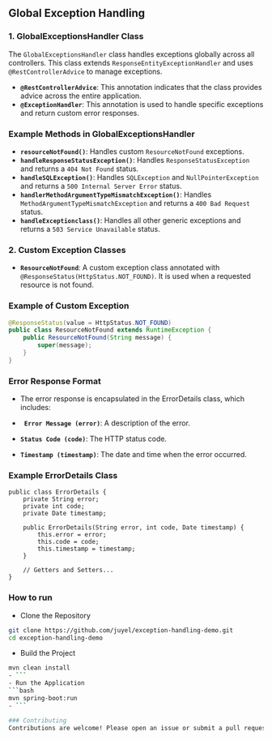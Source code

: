 
## Global Exception Handling

### 1. **GlobalExceptionsHandler Class**

The `GlobalExceptionsHandler` class handles exceptions globally across all controllers. This class extends `ResponseEntityExceptionHandler` and uses `@RestControllerAdvice` to manage exceptions.

- **`@RestControllerAdvice`**: This annotation indicates that the class provides advice across the entire application.
- **`@ExceptionHandler`**: This annotation is used to handle specific exceptions and return custom error responses.

### Example Methods in GlobalExceptionsHandler

- **`resourceNotFound()`**: Handles custom `ResourceNotFound` exceptions.
- **`handleResponseStatusException()`**: Handles `ResponseStatusException` and returns a `404 Not Found` status.
- **`handleSQLException()`**: Handles `SQLException` and `NullPointerException` and returns a `500 Internal Server Error` status.
- **`handlerMethodArgumentTypeMismatchException()`**: Handles `MethodArgumentTypeMismatchException` and returns a `400 Bad Request` status.
- **`handleExceptionclass()`**: Handles all other generic exceptions and returns a `503 Service Unavailable` status.

### 2. **Custom Exception Classes**

- **`ResourceNotFound`**: A custom exception class annotated with `@ResponseStatus(HttpStatus.NOT_FOUND)`. It is used when a requested resource is not found.

### Example of Custom Exception

```java
@ResponseStatus(value = HttpStatus.NOT_FOUND)
public class ResourceNotFound extends RuntimeException {
    public ResourceNotFound(String message) {
        super(message);
    }
}
```
### Error Response Format
 - The error response is encapsulated in the ErrorDetails class, which includes:

 - **` Error Message (error)`**: A description of the error.
 - **`Status Code (code)`**: The HTTP status code.
- **`Timestamp (timestamp)`**: The date and time when the error occurred.
### Example ErrorDetails Class
```angular2html
public class ErrorDetails {
    private String error;
    private int code;
    private Date timestamp;

    public ErrorDetails(String error, int code, Date timestamp) {
        this.error = error;
        this.code = code;
        this.timestamp = timestamp;
    }

    // Getters and Setters...
}

```

### How to run
- Clone the Repository
```bash 
git clone https://github.com/juyel/exception-handling-demo.git
cd exception-handling-demo

```
- Build the Project
```bash 
mvn clean install
- ```
- Run the Application
```bash
mvn spring-boot:run
- ```

### Contributing
Contributions are welcome! Please open an issue or submit a pull request if you have any improvements or bug fixes